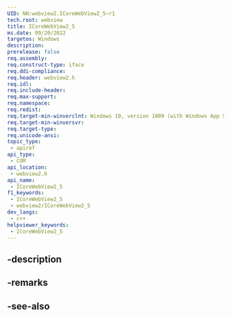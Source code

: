 ```yaml
---
UID: NN:webview2.ICoreWebView2_5~r1
tech.root: webview
title: ICoreWebView2_5
ms.date: 09/20/2022
targetos: Windows
description: 
prerelease: false
req.assembly: 
req.construct-type: iface
req.ddi-compliance: 
req.header: webview2.h
req.idl: 
req.include-header: 
req.max-support: 
req.namespace: 
req.redist: 
req.target-min-winverclnt: Windows 10, version 1809 (with Windows App SDK 1.1 or later)
req.target-min-winversvr: 
req.target-type: 
req.unicode-ansi: 
topic_type:
 - apiref
api_type:
 - COM
api_location:
 - webview2.h
api_name:
 - ICoreWebView2_5
f1_keywords:
 - ICoreWebView2_5
 - webview2/ICoreWebView2_5
dev_langs:
 - c++
helpviewer_keywords:
 - ICoreWebView2_5
---
```


## -description

## -remarks

## -see-also

